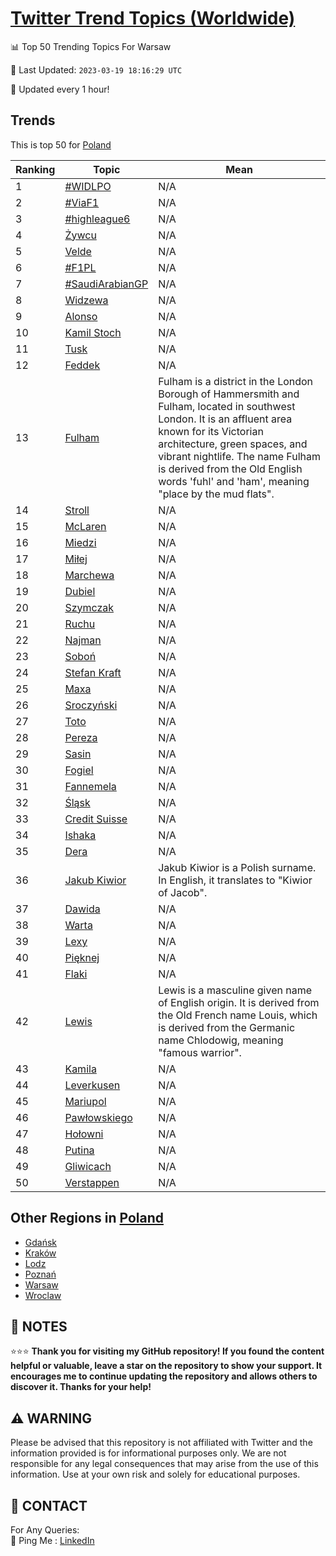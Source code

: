[Twitter Trend Topics (Worldwide)](https://github.com/ErcinDedeoglu/Twitter-Trend-Topics)
==========


📊 Top 50 Trending Topics For Warsaw

📆 Last Updated: `2023-03-19 18:16:29 UTC`

🔧 Updated every 1 hour!


## Trends

This is top 50 for [Poland](</Poland>)

| Ranking | Topic | Mean |
| ------- | ------------ | ------------ |
| 1 | [#WIDLPO](http://twitter.com/search?q=%23WIDLPO) | N/A |
| 2 | [#ViaF1](http://twitter.com/search?q=%23ViaF1) | N/A |
| 3 | [#highleague6](http://twitter.com/search?q=%23highleague6) | N/A |
| 4 | [Żywcu](http://twitter.com/search?q=%c5%bbywcu) | N/A |
| 5 | [Velde](http://twitter.com/search?q=Velde) | N/A |
| 6 | [#F1PL](http://twitter.com/search?q=%23F1PL) | N/A |
| 7 | [#SaudiArabianGP](http://twitter.com/search?q=%23SaudiArabianGP) | N/A |
| 8 | [Widzewa](http://twitter.com/search?q=Widzewa) | N/A |
| 9 | [Alonso](http://twitter.com/search?q=Alonso) | N/A |
| 10 | [Kamil Stoch](http://twitter.com/search?q=Kamil+Stoch) | N/A |
| 11 | [Tusk](http://twitter.com/search?q=Tusk) | N/A |
| 12 | [Feddek](http://twitter.com/search?q=Feddek) | N/A |
| 13 | [Fulham](http://twitter.com/search?q=Fulham) | Fulham is a district in the London Borough of Hammersmith and Fulham, located in southwest London. It is an affluent area known for its Victorian architecture, green spaces, and vibrant nightlife. The name Fulham is derived from the Old English words 'fuhl' and 'ham', meaning "place by the mud flats". |
| 14 | [Stroll](http://twitter.com/search?q=Stroll) | N/A |
| 15 | [McLaren](http://twitter.com/search?q=McLaren) | N/A |
| 16 | [Miedzi](http://twitter.com/search?q=Miedzi) | N/A |
| 17 | [Miłej](http://twitter.com/search?q=Mi%c5%82ej) | N/A |
| 18 | [Marchewa](http://twitter.com/search?q=Marchewa) | N/A |
| 19 | [Dubiel](http://twitter.com/search?q=Dubiel) | N/A |
| 20 | [Szymczak](http://twitter.com/search?q=Szymczak) | N/A |
| 21 | [Ruchu](http://twitter.com/search?q=Ruchu) | N/A |
| 22 | [Najman](http://twitter.com/search?q=Najman) | N/A |
| 23 | [Soboń](http://twitter.com/search?q=Sobo%c5%84) | N/A |
| 24 | [Stefan Kraft](http://twitter.com/search?q=Stefan+Kraft) | N/A |
| 25 | [Maxa](http://twitter.com/search?q=Maxa) | N/A |
| 26 | [Sroczyński](http://twitter.com/search?q=Sroczy%c5%84ski) | N/A |
| 27 | [Toto](http://twitter.com/search?q=Toto) | N/A |
| 28 | [Pereza](http://twitter.com/search?q=Pereza) | N/A |
| 29 | [Sasin](http://twitter.com/search?q=Sasin) | N/A |
| 30 | [Fogiel](http://twitter.com/search?q=Fogiel) | N/A |
| 31 | [Fannemela](http://twitter.com/search?q=Fannemela) | N/A |
| 32 | [Śląsk](http://twitter.com/search?q=%c5%9al%c4%85sk) | N/A |
| 33 | [Credit Suisse](http://twitter.com/search?q=Credit+Suisse) | N/A |
| 34 | [Ishaka](http://twitter.com/search?q=Ishaka) | N/A |
| 35 | [Dera](http://twitter.com/search?q=Dera) | N/A |
| 36 | [Jakub Kiwior](http://twitter.com/search?q=Jakub+Kiwior) | Jakub Kiwior is a Polish surname. In English, it translates to "Kiwior of Jacob". |
| 37 | [Dawida](http://twitter.com/search?q=Dawida) | N/A |
| 38 | [Warta](http://twitter.com/search?q=Warta) | N/A |
| 39 | [Lexy](http://twitter.com/search?q=Lexy) | N/A |
| 40 | [Pięknej](http://twitter.com/search?q=Pi%c4%99knej) | N/A |
| 41 | [Flaki](http://twitter.com/search?q=Flaki) | N/A |
| 42 | [Lewis](http://twitter.com/search?q=Lewis) | Lewis is a masculine given name of English origin. It is derived from the Old French name Louis, which is derived from the Germanic name Chlodowig, meaning "famous warrior". |
| 43 | [Kamila](http://twitter.com/search?q=Kamila) | N/A |
| 44 | [Leverkusen](http://twitter.com/search?q=Leverkusen) | N/A |
| 45 | [Mariupol](http://twitter.com/search?q=Mariupol) | N/A |
| 46 | [Pawłowskiego](http://twitter.com/search?q=Paw%c5%82owskiego) | N/A |
| 47 | [Hołowni](http://twitter.com/search?q=Ho%c5%82owni) | N/A |
| 48 | [Putina](http://twitter.com/search?q=Putina) | N/A |
| 49 | [Gliwicach](http://twitter.com/search?q=Gliwicach) | N/A |
| 50 | [Verstappen](http://twitter.com/search?q=Verstappen) | N/A |



## Other Regions in [Poland](</Poland>)

* [Gdańsk](</Poland/Gdańsk.md>)
* [Kraków](</Poland/Kraków.md>)
* [Lodz](</Poland/Lodz.md>)
* [Poznań](</Poland/Poznań.md>)
* [Warsaw](</Poland/Warsaw.md>)
* [Wroclaw](</Poland/Wroclaw.md>)



## 📝 NOTES

⭐⭐⭐ **Thank you for visiting my GitHub repository! If you found the content helpful or valuable, leave a star on the repository to show your support. It encourages me to continue updating the repository and allows others to discover it. Thanks for your help!**


## ⚠️ WARNING

Please be advised that this repository is not affiliated with Twitter and the information provided is for informational purposes only. We are not responsible for any legal consequences that may arise from the use of this information. Use at your own risk and solely for educational purposes.


## 📨 CONTACT

 For Any Queries:  
            🏓 Ping Me : [LinkedIn](https://www.linkedin.com/in/ercindedeoglu/)
